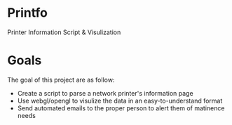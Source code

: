 Printfo
=======

Printer Information Script &amp; Visulization


Goals
=====
The goal of this project are as follow:<br>
* Create a script to parse a network printer's information page<br>
* Use webgl/opengl to visulize the data in an easy-to-understand format<br>
* Send automated emails to the proper person to alert them of matinence needs<br>
